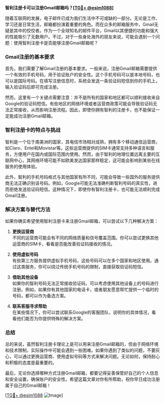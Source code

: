 **智利注册卡可以注册Gmail邮箱吗？[[TG💪+ @esim1088](https://t.me/s/esim1088)]**

随着互联网的发展，电子邮件已成为我们生活中不可或缺的一部分。无论是工作、学习还是日常生活，邮箱都扮演着重要的角色。而在众多的邮箱服务中，Gmail无疑是其中的佼佼者。作为一个全球知名的邮件平台，Gmail以其便捷的功能和强大的性能吸引了无数用户。不过，对于一些身处海外的朋友来说，可能会遇到一个问题：使用智利注册卡是否能够注册Gmail邮箱呢？

### Gmail注册的基本要求

首先，我们需要了解Gmail注册的基本要求。一般来说，注册Gmail邮箱需要提供一个有效的手机号码，用于验证账户的安全性。这个手机号码可以是本地号码，也可以是国际号码。在填写注册信息时，系统会发送一条验证码短信到你的手机上，输入验证码后即可完成注册。

然而，这里有一个关键点需要注意：并不是所有的国家和地区都可以顺利接收来自Google的验证码短信。有些地区的网络环境或者运营商政策可能会导致验证码无法正常接收，从而影响注册流程。因此，即使你拥有智利的注册卡，也不能保证一定能成功注册Gmail邮箱。

### 智利注册卡的特点与挑战

智利是一个位于南美洲的国家，其电信市场相对成熟，拥有多个移动通信运营商，如Claro、Entel和Movistar等。这些运营商提供的SIM卡通常支持多种语言和服务，方便用户在国内或国际范围内使用。然而，由于智利的地理位置远离主要的互联网中心，其网络环境可能不如欧美发达国家那样稳定，这可能会影响到某些在线服务的使用体验。

此外，智利的手机号码格式与其他国家有所不同，可能会导致一些国外的服务提供商无法正确识别该号码。例如，Google可能无法准确判断智利号码的真实性，进而拒绝发送验证码短信。这种情况下，即使你有智利注册卡，也可能无法顺利完成Gmail注册。

### 解决方案与替代方法

如果你确实希望使用智利注册卡来注册Gmail邮箱，可以尝试以下几种解决方案：

1. **更换运营商**  
   不同的运营商可能会有不同的网络质量和信号覆盖范围。你可以尝试更换其他运营商的SIM卡，看看是否能改善验证码接收的情况。

2. **使用虚拟号码**  
   有些第三方服务提供虚拟手机号码，这些号码可以在多个国家和地区使用。通过这类服务，你可以绕过传统手机号码的限制，直接获取验证码短信。

3. **借助其他设备**  
   如果你的智利号码无法正常接收验证码，可以考虑使用其他设备上的号码进行注册。例如，如果你有其他国家的电话卡，或者朋友愿意帮忙提供一个临时的号码，都可以作为备选方案。

4. **联系客服寻求帮助**  
   在某些情况下，你可以尝试联系Google的客服团队，说明你的具体情况，看看他们能否为你提供特殊的解决方案。

### 总结

总的来说，虽然智利注册卡理论上是可以用来注册Gmail邮箱的，但由于网络环境和技术限制，实际操作中可能会遇到一些困难。如果你遇到了类似的问题，不要灰心，可以通过更换运营商、使用虚拟号码等方式来解决问题。无论如何，保持耐心和积极的态度是最重要的。

最后，无论你选择哪种方式注册Gmail邮箱，都要记得妥善保管好自己的个人信息和安全设置，确保账户的安全性。希望这篇文章对你有所帮助，祝你早日成功注册属于自己的Gmail邮箱！

[[TG💪+ @esim1088](https://t.me/s/esim1088) ![Image](https://i.postimg.cc/4NQfJmqS/Snipaste-2025-05-13-00-14-12.png)]